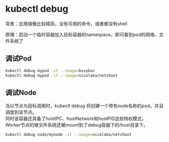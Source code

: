 # kubectl debug

背景：应用镜像比较精简，没有可用的命令，或者都没有shell

原理：启动一个临时容器加入目标容器的namespace，即可看到pod的网络、文件系统了

## 调试Pod
```sh
kubectl debug mypod -it --image=busybox
kubectl debug mypod -it --image=nicolaka/netshoot
```

## 调试Node

当以节点为目标调用时，kubectl debug 将创建一个带有node名称的pod，并且调度到该节点。  
同时该容器还具备了hostIPC、hostNetwork和hostPID这些特权模式。  
Worker节点的根文件系统还被mount到了debug容器下的/host目录下。
```sh
kubectl debug node/mynode -it --image=nicolaka/netshoot
```
